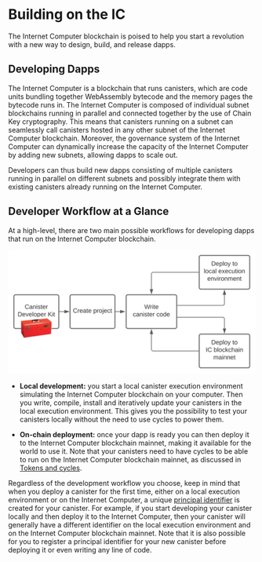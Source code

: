 # Building on the IC

The Internet Computer blockchain is poised to help you start a revolution with a new way to design, build, and release dapps.

## Developing Dapps

The Internet Computer is a blockchain that runs canisters, which are code units bundling together WebAssembly bytecode and the memory pages the bytecode runs in. The Internet Computer is composed of individual subnet blockchains running in parallel and connected together by the use of Chain Key cryptography. This means that canisters running on a subnet can seamlessly call canisters hosted in any other subnet of the Internet Computer blockchain. Moreover, the governance system of the Internet Computer can dynamically increase the capacity of the Internet Computer by adding new subnets, allowing dapps to scale out.

Developers can thus build new dapps consisting of multiple canisters running in parallel on different subnets and possibly integrate them with existing canisters already running on the Internet Computer.

## Developer Workflow at a Glance

At a high-level, there are two main possible workflows for developing dapps that run on the Internet Computer blockchain.

![Development paths](_attachments/local-remote-path-workflow.svg)

-   **Local development:** you start a local canister execution environment simulating the Internet Computer blockchain on your computer. Then you write, compile, install and iteratively update your canisters in the local execution environment. This gives you the possibility to test your canisters locally without the need to use cycles to power them.

-   **On-chain deployment:** once your dapp is ready you can then deploy it to the Internet Computer blockchain mainnet, making it available for the world to use it. Note that your canisters need to have cycles to be able to run on the Internet Computer blockchain mainnet, as discussed in [Tokens and cycles](../../concepts/tokens-cycles).

Regardless of the development workflow you choose, keep in mind that when you deploy a canister for the first time, either on a local execution environment or on the Internet Computer, a unique [principal identifier](../updates/glossary#principal) is created for your canister. For example, if you start developing your canister locally and then deploy it to the Internet Computer, then your canister will generally have a different identifier on the local execution environment and on the Internet Computer blockchain mainnet. Note that it is also possible for you to register a principal identifier for your new canister before deploying it or even writing any line of code.
